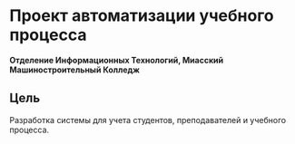 # Проект автоматизации учебного процесса  
**Отделение Информационных Технологий, Миасский Машиностроительный Колледж**  

## Цель  
Разработка системы для учета студентов, преподавателей и учебного процесса.  


